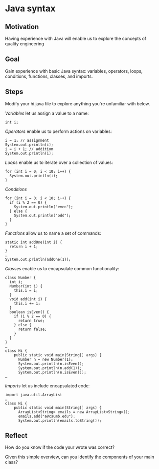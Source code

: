 # Java syntax

## Motivation

Having experience with Java will enable us to explore the concepts of quality engineering


## Goal

Gain experience with basic Java syntax: variables, operators, loops, conditions, functions, classes, and imports.


## Steps

Modify your hi.java file to explore anything you're unfamiliar with below.

_Variables_ let us assign a value to a name:
```
int i;
```

_Operators_ enable us to perform actions on variables:
```
i = 1; // assignment
System.out.println(i);
i = i + 1; // addition
System.out.println(i);
```

_Loops_ enable us to iterate over a collection of values:
```
for (int i = 0; i < 10; i++) {
  System.out.println(i);
}
```

_Conditions_
```
for (int i = 0; i < 10; i++) {
  if (i % 2 == 0) {
    System.out.println("even");  
  } else {
    System.out.println("odd");  
  }
}
```

_Functions_ allow us to name a set of commands:
```
static int addOne(int i) {
  return i + 1;
}
… 
System.out.println(addOne(1));
```

_Classes_ enable us to encapsulate common functionality:
```
class Number {
  int i;
  Number(int i) {
    this.i = i;
  }
  void add(int i) {
    this.i += 1;
  }
  boolean isEven() {
    if (i % 2 == 0) {
      return true;
    } else {
      return false;
    }
  }
}
… 
class Hi {
    public static void main(String[] args) {
      Number n = new Number(1);
      System.out.println(n.isEven();
      System.out.println(n.add(1));
      System.out.println(n.isEven());
… 
```

_Imports_ let us include encapsulated code:
```
import java.util.ArrayList
… 
class Hi {
    public static void main(String[] args) {
      ArrayList<String> emails = new ArrayList<String>();
      emails.add("a@csumb.edu");
      System.out.println(emails.toString());
```


## Reflect

How do you know if the code your wrote was correct?

Given this simple overview, can you identify the components of your main class?


